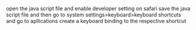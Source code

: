 open the java script file and enable developer setting on safari save the java script file and then go to system settings>keyboard>keyboard shortcuts and go to apllications create  a keyboard binding to the respective shortcut
